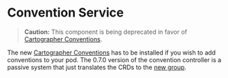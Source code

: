 # Convention Service

>**Caution:** This component is being deprecated in favor of [Cartographer Conventions](../cartographer-conventions/about.md).

The new [Cartographer Conventions](../cartographer-conventions/about.md) has to be installed if you wish to add conventions to your pod.
The 0.7.0 version of the convention controller is a passive system that just translates the CRDs to the [new group](../cartographer-conventions/reference/pod-intent.md).
